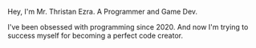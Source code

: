 Hey, I'm Mr. Thristan Ezra. A Programmer and Game Dev.

I've been obsessed with programming since 2020. And now I'm trying to success myself for becoming a perfect code creator.

<!---
mrthristanezra/mrthristanezra is a ✨ special ✨ repository because its `README.md` (this file) appears on your GitHub profile.
You can click the Preview link to take a look at your changes.
--->
